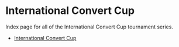 # International Convert Cup

Index page for all of the International Convert Cup tournament series.

- [International Convert Cup](1)
